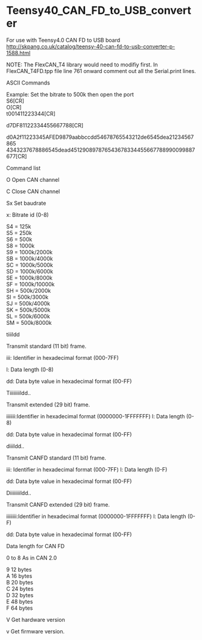 # Teensy40_CAN_FD_to_USB_converter
 
For use with Teensy4.0 CAN FD to USB board
http://skpang.co.uk/catalog/teensy-40-can-fd-to-usb-converter-p-1588.html

NOTE: The FlexCAN_T4 library would need to modifiy first.
In FlexCAN_T4FD.tpp file line 761 onward comment out all the Serial.print lines.

ASCII Commands

Example: Set the bitrate to 500k then open the port<br>
S6[CR]<br>
O[CR]<br>
t001411223344[CR]

d7DF81122334455667788[CR]

d0A2f11223345AFED9879aabbccdd54678765543212de6545dea21234567865 4343237678886545dead451290897876543678334455667788990099887677[CR]


Command list

O Open CAN channel

C Close CAN channel


Sx Set baudrate

x: Bitrate id (0-8)


S4 = 125k<br>
S5 = 250k<br>
S6 = 500k<br>
S8 = 1000k<br>
S9 = 1000k/2000k<br> 
SB = 1000k/4000k<br> 
SC = 1000k/5000k<br> 
SD = 1000k/6000k<br> 
SE = 1000k/8000k<br> 
SF = 1000k/10000k<br> 
SH = 500k/2000k<br> 
SI = 500k/3000k<br>
SJ = 500k/4000k<br>
SK = 500k/5000k<br> 
SL = 500k/6000k<br> 
SM = 500k/8000k<br>
    

tiiildd

Transmit standard (11 bit) frame.

iii: Identifier in hexadecimal format (000-7FF)

l: Data length (0-8)

dd: Data byte value in hexadecimal format (00-FF)


Tiiiiiiiildd..

Transmit extended (29 bit) frame.

iiiiiii:Identifier in hexadecimal format (0000000-1FFFFFFF) l: Data length (0-8)

dd: Data byte value in hexadecimal format (00-FF)


diiildd..

Transmit CANFD standard (11 bit) frame.


iii: Identifier in hexadecimal format (000-7FF)
l: Data length (0-F)

dd: Data byte value in hexadecimal format (00-FF)


Diiiiiiiildd..

Transmit CANFD extended (29 bit) frame.

iiiiiiii:Identifier in hexadecimal format (0000000-1FFFFFFF) l: Data length (0-F)

dd: Data byte value in hexadecimal format (00-FF)



Data length for CAN FD

0 to 8   As in CAN 2.0

9  12 bytes<br>
A  16 bytes<br>
B  20 bytes<br>
C  24 bytes<br>
D  32 bytes<br>
E  48 bytes<br>
F  64 bytes<br>


V Get hardware version

v Get firmware version.





